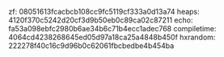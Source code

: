 zf: 08051613fcacbcb108cc9fc5119cf333a0d13a74
heaps: 4120f370c5242d20cf3d9b50eb0c89ca02c87211
echo: fa53a098ebfc2980b6ae34b6c71b4ecc1adec768
compiletime: 4064cd4238268645ed05d97a18ca25a4848b450f
hxrandom: 222278f40c16c9d96b0c62061fbcbedbe4b454ba
